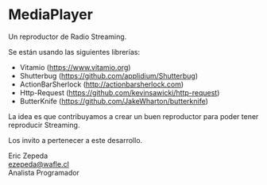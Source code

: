 MediaPlayer
===========

Un reproductor de Radio Streaming.

Se están usando las siguientes librerías:

- Vitamio (https://www.vitamio.org)
- Shutterbug (https://github.com/applidium/Shutterbug)
- ActionBarSherlock (http://actionbarsherlock.com)
- Http-Request (https://github.com/kevinsawicki/http-request)
- ButterKnife (https://github.com/JakeWharton/butterknife)


La idea es que contribuyamos a crear un buen reproductor para poder tener reproducir Streaming.

Los invito a pertenecer a este desarrollo.

Eric Zepeda
<br>
ezepeda@wafle.cl
<br>
Analista Programador
